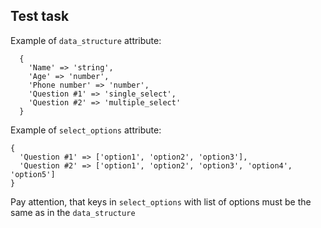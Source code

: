 ## Test task

Example of `data_structure` attribute:
```
  {
    'Name' => 'string',
    'Age' => 'number',
    'Phone number' => 'number',
    'Question #1' => 'single_select',
    'Question #2' => 'multiple_select'
  }
```

Example of `select_options` attribute:
```
{
  'Question #1' => ['option1', 'option2', 'option3'],
  'Question #2' => ['option1', 'option2', 'option3', 'option4', 'option5']
}
```

Pay attention, that keys in `select_options` with list of options must be the same as in the `data_structure`
